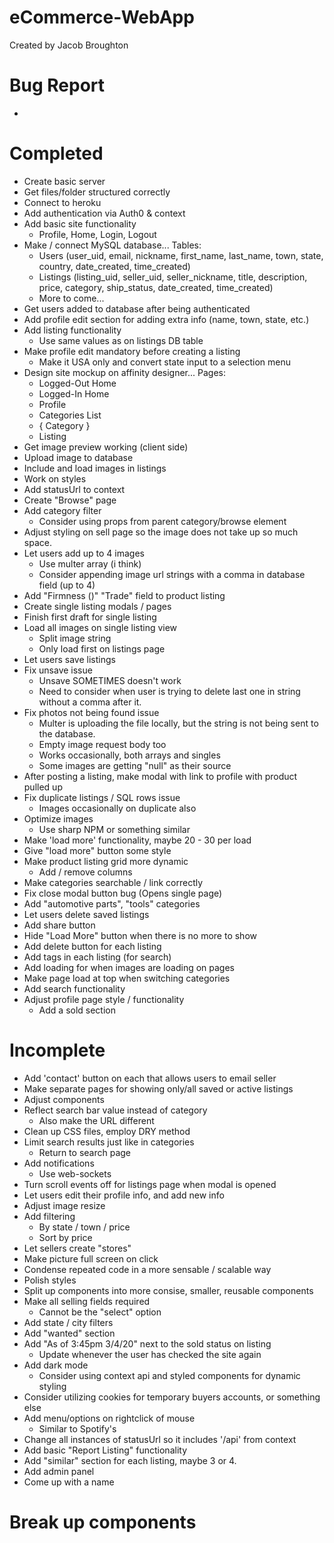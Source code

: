 # eCommerce-WebApp
Created by Jacob Broughton


# Bug Report
- 

# Completed
* Create basic server
* Get files/folder structured correctly
* Connect to heroku
* Add authentication via Auth0 & context
* Add basic site functionality
    * Profile, Home, Login, Logout
* Make / connect MySQL database... Tables:
    * Users (user_uid, email, nickname, first_name, last_name, town, state, country, date_created, time_created)
    * Listings (listing_uid, seller_uid, seller_nickname, title, description, price, category, ship_status, date_created, time_created)
    * More to come...
* Get users added to database after being authenticated
* Add profile edit section for adding extra info (name, town, state, etc.)
* Add listing functionality
    * Use same values as on listings DB table
* Make profile edit mandatory before creating a listing
    - Make it USA only and convert state input to a selection menu
* Design site mockup on affinity designer... Pages: 
    - Logged-Out Home
    - Logged-In Home
    - Profile
    - Categories List 
    - { Category }
    - Listing
* Get image preview working (client side)
* Upload image to database 
* Include and load images in listings
* Work on styles
* Add statusUrl to context
* Create "Browse" page
* Add category filter
    * Consider using props from parent category/browse element
* Adjust styling on sell page so the image does not take up so much space.
* Let users add up to 4 images
    * Use multer array (i think)
    * Consider appending image url strings with a comma in database field (up to 4)
* Add "Firmness ()" "Trade" field to product listing
* Create single listing modals / pages
* Finish first draft for single listing
* Load all images on single listing view
    * Split image string
    * Only load first on listings page
* Let users save listings
* Fix unsave issue
    * Unsave SOMETIMES doesn't work
    * Need to consider when user is trying to delete last one in string without a comma after it.
* Fix photos not being found issue
    * Multer is uploading the file locally, but the string is not being sent to the database.
    * Empty image request body too
    * Works occasionally, both arrays and singles
    * Some images are getting "null" as their source
* After posting a listing, make modal with link to profile with product pulled up
* Fix duplicate listings / SQL rows issue
    * Images occasionally on duplicate also
* Optimize images
    * Use sharp NPM or something similar
* Make 'load more' functionality, maybe 20 - 30 per load
* Give "load more" button some style
* Make product listing grid more dynamic
    * Add / remove columns
* Make categories searchable / link correctly 
* Fix close modal button bug (Opens single page)
* Add "automotive parts", "tools" categories
* Let users delete saved listings
* Add share button
* Hide "Load More" button when there is no more to show
* Add delete button for each listing
* Add tags in each listing (for search)
* Add loading for when images are loading on pages
* Make page load at top when switching categories
* Add search functionality
* Adjust profile page style / functionality
    * Add a sold section


# Incomplete
- Add 'contact' button on each that allows users to email seller
- Make separate pages for showing only/all saved or active listings 
- Adjust components
- Reflect search bar value instead of category
    - Also make the URL different
- Clean up CSS files, employ DRY method
- Limit search results just like in categories
    - Return to search page
- Add notifications
    - Use web-sockets
- Turn scroll events off for listings page when modal is opened
- Let users edit their profile info, and add new info
- Adjust image resize
- Add filtering
    - By state / town / price
    - Sort by price
- Let sellers create "stores"
- Make picture full screen on click
- Condense repeated code in a more sensable / scalable way
- Polish styles
- Split up components into more consise, smaller, reusable components
- Make all selling fields required
    - Cannot be the "select" option
- Add state / city filters
- Add "wanted" section
- Add "As of 3:45pm 3/4/20" next to the sold status on listing
    - Update whenever the user has checked the site again
- Add dark mode
    - Consider using context api and styled components for dynamic styling
- Consider utilizing cookies for temporary buyers accounts, or something else
- Add menu/options on rightclick of mouse
    - Similar to Spotify's
- Change all instances of statusUrl so it includes '/api' from context
- Add basic "Report Listing" functionality
- Add "similar" section for each listing, maybe 3 or 4.
- Add admin panel
- Come up with a name
# Break up components
